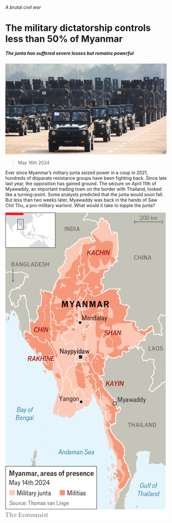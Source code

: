 ###### A brutal civil war

# The military dictatorship controls less than 50% of Myanmar 

##### The junta has suffered severe losses but remains powerful 

![image](images/20240518_ASP508.jpg) 

> May 16th 2024 

Ever since Myanmar’s military junta seized power in a coup in 2021, hundreds of disparate resistance groups have been fighting back. Since late last year, the opposition has gained ground. The seizure on April 11th of Myawaddy, an important trading town on the border with Thailand, looked like a turning-point. Some analysts predicted that the junta would soon fall. But less than two weeks later, Myawaddy was back in the hands of Saw Chit Thu, a pro-military warlord. What would it take to topple the junta? 

![image](images/20240518_ASM980.png) 


